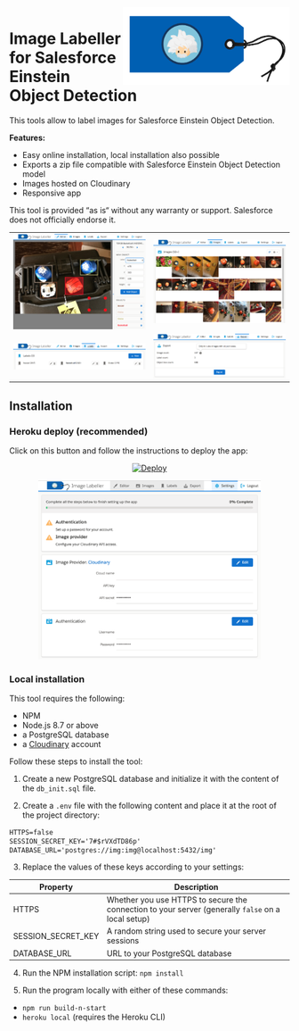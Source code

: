 <img src="public/gfx/logo-rect.png" alt="Logo" width="300" align="right"/>

# Image Labeller for Salesforce Einstein Object Detection
This tools allow to label images for Salesforce Einstein Object Detection.

**Features:**
- Easy online installation, local installation also possible
- Exports a zip file compatible with Salesforce Einstein Object Detection model
- Images hosted on Cloudinary
- Responsive app

This tool is provided “as is“ without any warranty or support. Salesforce does not officially endorse it.

<table border="0">
  <tr>
    <td><img src="screenshots/editor.png" alt="Editor screenshot" width="300"/></td>
    <td><img src="screenshots/images.png" alt="Images screenshot" width="300"/></td>
  <tr>
  <tr>
    <td><img src="screenshots/labels.png" alt="Labels screenshot" width="300"/></td>
    <td><img src="screenshots/export.png" alt="Export screenshot" width="300"/></td>
  <tr>
</table>


## Installation

### Heroku deploy (recommended)
Click on this button and follow the instructions to deploy the app:

<p align="center">
  <a href="https://heroku.com/deploy">
    <img src="https://www.herokucdn.com/deploy/button.svg" alt="Deploy">
  </a>
<p>

<p align="center">
  <img src="screenshots/setup.png" alt="Setup screenshot" width="400"/>
</p>

### Local installation

This tool requires the following:
- NPM
- Node.js 8.7 or above
- a PostgreSQL database
- a [Cloudinary](https://cloudinary.com/) account


Follow these steps to install the tool:

1. Create a new PostgreSQL database and initialize it with the content of the `db_init.sql` file.

2. Create a `.env` file with the following content and place it at the root of the project directory:

```
HTTPS=false
SESSION_SECRET_KEY='7#$rVXdTD86p'
DATABASE_URL='postgres://img:img@localhost:5432/img'
```

3. Replace the values of these keys according to your settings:

| Property           | Description |
| ------------------ |-------------|
| HTTPS              | Whether you use HTTPS to secure the connection to your server (generally `false` on a local setup) |
| SESSION_SECRET_KEY | A random string used to secure your server sessions |
| DATABASE_URL       | URL to your PostgreSQL database |

4. Run the NPM installation script: `npm install`

5. Run the program locally with either of these commands:
- `npm run build-n-start`
- `heroku local` (requires the Heroku CLI)
